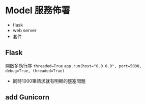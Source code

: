 # Model 服務佈署

- flask
- web server
- 套件

## Flask

開啟多執行序
`threaded=True`
`app.run(host="0.0.0.0", port=5000, debug=True, threaded=True)`

- 同時1000筆請求就有明顯的壅塞問題

## add Gunicorn

